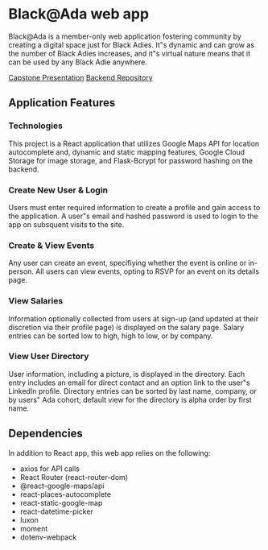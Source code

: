 # Black@Ada web app

Black@Ada is a member-only web application fostering community by creating a digital space just for Black Adies. It"s dynamic and can grow as the number of Black Adies increases, and it"s virtual nature means that it can be used by any Black Adie anywhere.

[Capstone Presentation](https://youtu.be/kOpsiBWTm48)
[Backend Repository](https://github.com/anika-sw/backend-black-at-ada)

## Application Features

### Technologies

This project is a React application that utilizes Google Maps API for location autocomplete and, dynamic and static mapping features, Google Cloud Storage for image storage, and Flask-Bcrypt for password hashing on the backend.

### Create New User & Login

Users must enter required information to create a profile and gain access to the application. A user"s email and hashed password is used to login to the app on subsquent visits to the site.

### Create & View Events

Any user can create an event, specifiying whether the event is online or in-person. All users can view events, opting to RSVP for an event on its details page. 

### View Salaries

Information optionally collected from users at sign-up (and updated at their discretion via their profile page) is displayed on the salary page. Salary entries can be sorted low to high, high to low, or by company.

### View User Directory

User information, including a picture, is displayed in the directory. Each entry includes an email for direct contact and an option link to the user"s LinkedIn profile. Directory entries can be sorted by last name, company, or by users" Ada cohort; default view for the directory is alpha order by first name.

## Dependencies

In addition to React app, this web app relies on the following:

* axios for API calls
* React Router (react-router-dom)
* @react-google-maps/api
* react-places-autocomplete
* react-static-google-map
* react-datetime-picker
* luxon
* moment
* dotenv-webpack